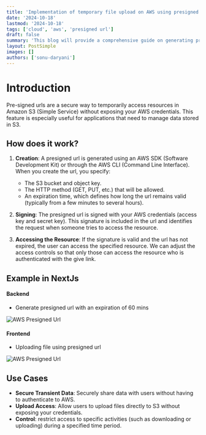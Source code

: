 ```yaml
---
title: 'Implementation of temporary file upload on AWS using presigned url'
date: '2024-10-18'
lastmod: '2024-10-18'
tags: ['cloud', 'aws', 'presigned url']
draft: false
summary: 'This blog will provide a comprehensive guide on generating presigned urls for temporary uploads to AWS servers.'
layout: PostSimple
images: []
authors: ['sonu-daryani']
---
```


# Introduction

Pre-signed urls are a secure way to temporarily access resources in Amazon S3 (Simple Service) without exposing your AWS credentials. This feature is especially useful for applications that need to manage data stored in S3. 

## How does it work?

1. **Creation**: A presigned url is generated using an AWS SDK (Software Development Kit) or through the AWS CLI (Command Line Interface). 
When you create the url, you specify:
    -	The S3 bucket and object key.
    -	The HTTP method (GET, PUT, etc.) that will be allowed.
    -	An expiration time, which defines how long the url remains valid (typically from a few minutes to several hours). 

2. **Signing**: The presigned url is signed with your AWS credentials (access key and secret key). This signature is included in the url and identifies the request when someone tries to access the resource. 
3. **Accessing the Resource**: If the signature is valid and the url has not expired, the user can access the specified resource. We can adjust the access controls so that only those can access the resource who is authenticated with the give link. 

## Example in NextJs

#### **Backend**
- Generate presigned url with an expiration of 60 mins

![AWS Presigned Url](/static/images/blogs/cloud/aws/implementation-of-temporary-file-upload-on-aws-using-presigned-url/step-1.png 'AWS Presigned Url')

#### **Frontend**
- Uploading file using presigned url

![AWS Presigned Url](/static/images/blogs/cloud/aws/implementation-of-temporary-file-upload-on-aws-using-presigned-url/step-2.png 'AWS Presigned Url')

## **Use Cases**

-	**Secure Transient Data**: Securely share data with users without having to authenticate to AWS. 
-	**Upload Access**: Allow users to upload files directly to S3 without exposing your credentials.
-	**Control**: restrict access to specific activities (such as downloading or uploading) during a specified time period.
